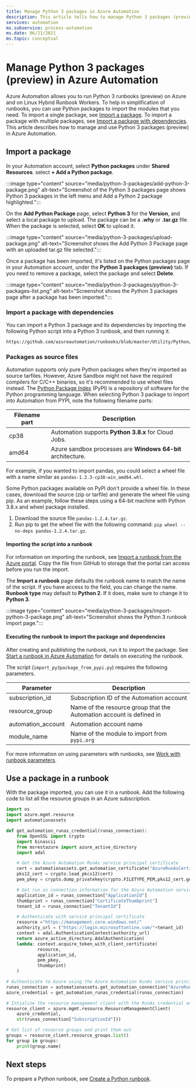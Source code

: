 ```yaml
---
title: Manage Python 3 packages in Azure Automation
description: This article tells how to manage Python 3 packages (preview) in Azure Automation.
services: automation
ms.subservice: process-automation
ms.date: 06/21/2021
ms.topic: conceptual
---
```


# Manage Python 3 packages (preview) in Azure Automation

Azure Automation allows you to run Python 3 runbooks (preview) on Azure and on Linux Hybrid Runbook Workers. To help in simplification of runbooks, you can use Python packages to import the modules that you need. To import a single package, see [Import a package](#import-a-package). To import a package with multiple packages, see [Import a package with dependencies](#import-a-package-with-dependencies). This article describes how to manage and use Python 3 packages (preview) in Azure Automation.

## Import a package

In your Automation account, select **Python packages** under **Shared Resources**. select **+ Add a Python package**.

:::image type="content" source="media/python-3-packages/add-python-3-package.png" alt-text="Screenshot of the Python 3 packages page shows Python 3 packages in the left menu and Add a Python 2 package highlighted.":::

On the **Add Python Package** page, select **Python 3** for the **Version**, and select a local package to upload. The package can be a **.why** or **.tar.gz** file. When the package is selected, select **OK** to upload it.

:::image type="content" source="media/python-3-packages/upload-package.png" alt-text="Screenshot shows the Add Python 3 Package page with an uploaded tar.gz file selected.":::

Once a package has been imported, it's listed on the Python packages page in your Automation account, under the **Python 3 packages (preview)** tab. If you need to remove a package, select the package and select **Delete**.

:::image type="content" source="media/python-3-packages/python-3-packages-list.png" alt-text="Screenshot shows the Python 3 packages page after a package has been imported.":::

### Import a package with dependencies

You can import a Python 3 package and its dependencies by importing the following Python script into a Python 3 runbook, and then running it.

```cmd
https://github.com/azureautomation/runbooks/blob/master/Utility/Python/import_py3package_from_pypi.py
```

### Packages as source files

Automation supports only pure Python packages when they're imported as source tarfiles. However, Azure Sandbox might not have the required compilers for C/C++ binaries, so it's recommended to use wheel files instead. The [Python Package Index](https://pypi.org/) (PyPI) is a repository of software for the Python programming language. When selecting Python 3 package to import into Automation from PYPI, note the following filename parts:

| Filename part | Description |
|---|---|
|cp38|Automation supports **Python 3.8.x** for Cloud Jobs.|
|amd64|Azure sandbox processes are **Windows 64-bit** architecture.|

For example, if you wanted to import pandas, you could select a wheel file with a name similar as `pandas-1.2.3-cp38-win_amd64.whl`.

Some Python packages available on PyPI don't provide a wheel file. In these cases, download the source (zip or tarfile) and generate the wheel file using pip. As an example, follow these steps using a 64-bit machine with Python 3.8.x and wheel package installed.

1. Download the source file `pandas-1.2.4.tar.gz`.
1. Run pip to get the wheel file with the following command: `pip wheel --no-deps pandas-1.2.4.tar.gz`.

#### Importing the script into a runbook
For information on importing the runbook, see [Import a runbook from the Azure portal](manage-runbooks.md#import-a-runbook-from-the-azure-portal). Copy the file from GitHub to storage that the portal can access before you run the import.

The **Import a runbook** page defaults the runbook name to match the name of the script. If you have access to the field, you can change the name. **Runbook type** may default to **Python 2**. If it does, make sure to change it to **Python 3**.

:::image type="content" source="media/python-3-packages/import-python-3-package.png" alt-text="Screenshot shows the Python 3 runbook import page.":::

#### Executing the runbook to import the package and dependencies

After creating and publishing the runbook, run it to import the package. See [Start a runbook in Azure Automation](start-runbooks.md) for details on executing the runbook.

The script (`import_py3package_from_pypi.py`) requires the following parameters.

| Parameter | Description |
|---------------|-----------------|
|subscription_id | Subscription ID of the Automation account |
| resource_group | Name of the resource group that the Automation account is defined in |
| automation_account | Automation account name |
| module_name | Name of the module to import from `pypi.org` |

For more information on using parameters with runbooks, see [Work with runbook parameters](start-runbooks.md#work-with-runbook-parameters).

## Use a package in a runbook

With the package imported, you can use it in a runbook. Add the following code to list all the resource groups in an Azure subscription.

```python
import os  
import azure.mgmt.resource  
import automationassets  

def get_automation_runas_credential(runas_connection):  
    from OpenSSL import crypto  
    import binascii  
    from msrestazure import azure_active_directory  
    import adal 

    # Get the Azure Automation RunAs service principal certificate  
    cert = automationassets.get_automation_certificate("AzureRunAsCertificate")  
    pks12_cert = crypto.load_pkcs12(cert)  
    pem_pkey = crypto.dump_privatekey(crypto.FILETYPE_PEM,pks12_cert.get_privatekey())  

    # Get run as connection information for the Azure Automation service principal 
    application_id = runas_connection["ApplicationId"]  
    thumbprint = runas_connection["CertificateThumbprint"]  
    tenant_id = runas_connection["TenantId"]  

    # Authenticate with service principal certificate  
    resource ="https://management.core.windows.net/"  
    authority_url = ("https://login.microsoftonline.com/"+tenant_id)  
    context = adal.AuthenticationContext(authority_url)  
    return azure_active_directory.AdalAuthentication(  
    lambda: context.acquire_token_with_client_certificate(  
            resource,  
            application_id,  
            pem_pkey,  
            thumbprint) 
    ) 

# Authenticate to Azure using the Azure Automation RunAs service principal  
runas_connection = automationassets.get_automation_connection("AzureRunAsConnection")  
azure_credential = get_automation_runas_credential(runas_connection)  

# Intialize the resource management client with the RunAs credential and subscription  
resource_client = azure.mgmt.resource.ResourceManagementClient(  
    azure_credential,  
    str(runas_connection["SubscriptionId"]))  

# Get list of resource groups and print them out  
groups = resource_client.resource_groups.list()  
for group in groups:  
    print(group.name) 
```

## Next steps

To prepare a Python runbook, see [Create a Python runbook](learn/automation-tutorial-runbook-textual-python-3.md).
